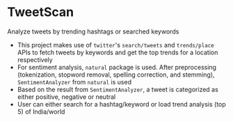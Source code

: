 # TweetScan
Analyze tweets by trending hashtags or searched keywords
* This project makes use of `twitter`'s `search/tweets` and `trends/place` APIs to fetch tweets by keywords and get the top trends for a location respectively
* For sentiment analysis, `natural` package is used. After preprocessing (tokenization, stopword removal, spelling correction, and stemming), `SentimentAnalyzer` from `natural` is used
* Based on the result from `SentimentAnalyzer`, a tweet is categorized as either positive, negative or neutral
* User can either search for a hashtag/keyword or load trend analysis (top 5) of India/world
